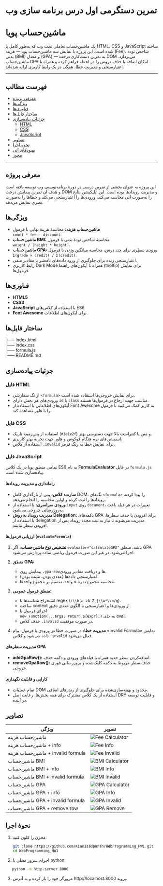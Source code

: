 # تمرین دستگرمی اول درس برنامه سازی وب

# ماشین‌حساب پویا

یک ماشین‌حساب تعاملی تحت وب که به‌طور کامل با HTML، CSS و JavaScript ساخته شده است. این پروژه با نمایش سه ماشین‌حساب پویا — هزینه (Fee)، شاخص توده بدنی (BMI) و معدل (GPA) — به تمرین دست‌کاری درخت DOM می‌پردازد. ماشین‌حساب GPA امکان اضافه یا حذف دروس را در لحظه فراهم کرده و همراه با اعتبارسنجی و مدیریت خطا، همگی در یک رابط کاربری ارائه شده‌اند.

---

## فهرست مطالب

- [معرفی پروژه](#معرفی-پروژه)
- [ویژگی‌ها](#ویژگی‌ها)
- [فناوری‌ها](#فناوری‌ها)
- [ساختار فایل‌ها](#ساختار-فایل‌ها)
- [جزئیات پیاده‌سازی](#جزئیات-پیاده‌سازی)
  - [HTML](#html)
  - [CSS](#css)
  - [JavaScript](#javascript)
- [تصاویر](#تصاویر)
- [نحوه اجرا](#نحوه-اجرا)
- [بهبودهای آتی](#بهبودهای-آتی)
- [مجوز](#مجوز)

---

## معرفی پروژه

این پروژه به عنوان بخشی از تمرین درسی در دورۀ برنامه‌نویسی وب توسعه یافته است و هدف آن تمرین پیمایش درخت DOM و مدیریت رویدادها بوده است. این اپلیکیشن نتایج را به‌صورت آنی محاسبه می‌کند، ورودی‌ها را اعتبارسنجی می‌کند و خطاها را به‌صورت بصری نمایش می‌دهد.

## ویژگی‌ها

- **ماشین‌حساب هزینه:** محاسبۀ هزینۀ نهایی با فرمول  
  `count * fee - discount`.
- **ماشین‌حساب BMI:** محاسبۀ شاخص تودۀ بدنی با فرمول  
  `weight / (height * height)`.
- **ماشین‌حساب GPA:** ورودی سطری برای چند درس، محاسبه میانگین وزنی با فرمول  
  `Σ(grade × credit) / Σ(credit)`.
- اعتبارسنجی زنده برای جلوگیری از ورود داده‌های نامعتبر یا مقادیر منفی.
- رابط کاربری Dark Mode همراه با آیکون‌های راهنما (tooltip) برای نمایش فرمول‌ها.

## فناوری‌ها

- **HTML5**
- **CSS3**
- **JavaScript** با استفاده از کلاس‌های ES6
- **Font Awesome** برای آیکون‌های اطلاعات

## ساختار فایل‌ها

├── index.html  
├── index.css  
├── formula.js  
└── README.md

## جزئیات پیاده‌سازی

### فایل HTML

- از تگ سفارشی `<formula>` برای نمایش خروجی‌ها استفاده شده است.
- ورودی‌های هر بخش دارای `id` یا `class` مناسب جهت ارجاع در فرمول‌ها هستند.
- آیکون‌های اطلاعاتی با استفاده از Font Awesome به کاربر کمک می‌کنند تا فرمول را با هاور مشاهده کند.

### فایل CSS

- استفاده از پس‌زمینه تاریک (`#1e1e2f`) و متن با کنتراست بالا جهت دسترسی بهتر.
- انیمیشن‌های نرم هنگام فوکوس و هاور جهت تجربه بهتر کاربری.
- استفاده از کلاس `.invalid` برای نمایش خطا به رنگ قرمز.

### فایل JavaScript

تمامی منطق پویا در یک کلاس ES6 به نام **FormulaEvaluator** در فایل `formula.js` پیاده‌سازی شده است.

#### راه‌اندازی و مدیریت رویدادها

- **سازنده کلاس:** پس از بارگذاری کامل DOM، تگ‌های `<formula>` را پیدا کرده، رویدادها را ثبت کرده و اولین محاسبه را انجام می‌دهد.
- **ورودی سراسری:** با استفاده از `input` روی `document`، تغییرات در هر فیلد باعث به‌روزرسانی خروجی می‌شود.
- **مدیریت رویداد به روش Delegation:** دکمه‌های GPA برای افزودن یا حذف سطرها، با استفاده از delegation مدیریت می‌شوند تا نیاز به ثبت مجدد رویداد پس از افزودن سطر نباشد.

#### ارزیابی فرمول‌ها (`evaluateFormula`)

1. **تشخیص نوع ماشین‌حساب:** اگر `evaluator="calculateGPA"` باشد، منطق GPA اجرا می‌شود. در غیر این صورت فرمول ریاضی ساده پردازش می‌شود.

2. **منطق GPA:**

   - پیمایش روی `.gpa-row`ها و دریافت مقادیر ورودی.
   - اعتبارسنجی داده‌ها (عددی بودن، مثبت بودن).
   - محاسبه مجموع نمره × واحد، تقسیم بر مجموع واحدها.

3. **منطق فرمول عمومی:**

   - استخراج شناسه‌ها با regex (`/\\b[a-zA-Z_]\\w*\\b/g`).
   - ساخت context از ورودی‌ها و اعتبارسنجی با الگوی عددی دقیق.
   - اجرای فرمول با  
     `new Function(...args, return ${expr};)` به جای eval.
   - حذف کلاس `.invalid` در صورت موفقیت.

4. **مدیریت خطا:** در صورت خطا در ورودی یا فرمول، پیام «Invalid Formula» نمایش داده می‌شود و کلاس `.invalid` فعال می‌شود.

#### مدیریت سطرهای GPA

- **addGpaRow():** اضافه‌کردن سطر جدید همراه با فیلدهای ورودی و دکمه حذف.
- **removeGpaRow():** حذف سطر مربوط به دکمه کلیک‌شده و بروزرسانی فوری خروجی.

#### کارایی و قابلیت نگهداری

- تمام عملیات DOM محدود و بهینه‌سازی‌شده برای جلوگیری از رندرهای اضافی.
- استفاده از یک کلاس مشترک برای همه بخش‌ها، رعایت اصل DRY و قابلیت توسعه در آینده.

## تصاویر

| ویژگی                              | تصویر                                  |
| ---------------------------------- | -------------------------------------- |
| ماشین‌حساب هزینه                   | ![Fee Calculator](images/fee.png)      |
| ماشین‌حساب هزینه + info            | ![Fee Info](images/fee-info.png)       |
| ماشین‌حساب هزینه + invalid formula | ![Fee Invalid](images/fee-invalid.png) |
| ماشین‌حساب BMI                     | ![BMI Calculator](images/bmi.png)      |
| ماشین‌حساب BMI + info              | ![BMI Info](images/bmi-info.png)       |
| ماشین‌حساب BMI + invalid formula   | ![BMI Invalid](images/bmi-invalid.png) |
| ماشین‌حساب GPA                     | ![GPA Calculator](images/gpa.png)      |
| ماشین‌حساب GPA + info              | ![GPA Info](images/gpa-info.png)       |
| ماشین‌حساب GPA + invalid formula   | ![GPA Invalid](images/gpa-invalid.png) |
| ماشین‌حساب GPA + remove row        | ![GPA Remove](images/gpa-remove.png)   |

## نحوۀ اجرا

1. مخزن را کلون کنید:

   ```bash
   git clone https://github.com/KianIzadpanah/WebProgramming_HW1.git
   cd WebProgramming_HW1
   ```

2. اجرای سرور محلی با python:

```bash
   python -m http.server 8000
```

3. مرورگر خود را باز کرده و به آدرس http://localhost:8000 بروید.
